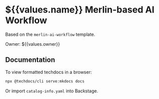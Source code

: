 # ${{values.name}} Merlin-based AI Workflow

Based on the `merlin-ai-workflow` template.

Owner: ${{values.owner}}

## Documentation

To view formatted techdocs in a browser:

```bash
npx @techdocs/cli serve:mkdocs docs
```

Or import `catalog-info.yaml` into Backstage.
